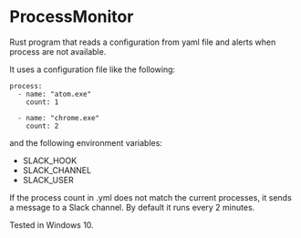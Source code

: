 # ProcessMonitor
Rust program that reads a configuration from yaml file and alerts when process are not available.

It uses a configuration file like the following:

```   
process:
  - name: "atom.exe"
    count: 1

  - name: "chrome.exe"
    count: 2
```

and the following environment variables:

- SLACK_HOOK
- SLACK_CHANNEL
- SLACK_USER

If the process count in .yml does not match the current processes, it sends a message to a Slack channel.
By default it runs every 2 minutes.

Tested in Windows 10.


